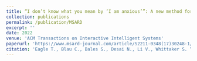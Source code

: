 ```yaml
---
title: “I don’t know what you mean by ‘I am anxious’”: A new method for evaluating conversational agent responses to standardized mental health inputs for anxiety and depression"
collection: publications
permalink: /publication/MSARD
excerpt: ''
date: 2022
venue: 'ACM Transactions on Interactive Intelligent Systems'
paperurl: 'https://www.msard-journal.com/article/S2211-0348(17)30248-1/fulltext'
citation: 'Eagle T., Blau C., Bales S., Desai N., Li V., Whittaker S. “I don’t know what you mean by ‘I am anxious’”: A new method for evaluating conversational agent responses to standardized mental health inputs for anxiety and depression". ACM Transactions on Interactive Intelligent Systems. 2022.'
---
```

